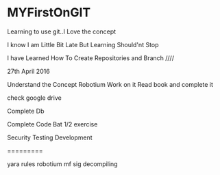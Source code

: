 # MYFirstOnGIT
Learning to use git..I Love the concept 


I know I am Little Bit Late But Learning Should'nt Stop



I have Learned How To Create Repositories and Branch
////

27th April 2016

Understand the Concept Robotium Work on it Read book and complete it

check google drive

Complete Db

Complete Code Bat 1/2 exercise

Security
Testing
Development



=========

yara rules
robotium
mf
sig
decompiling

